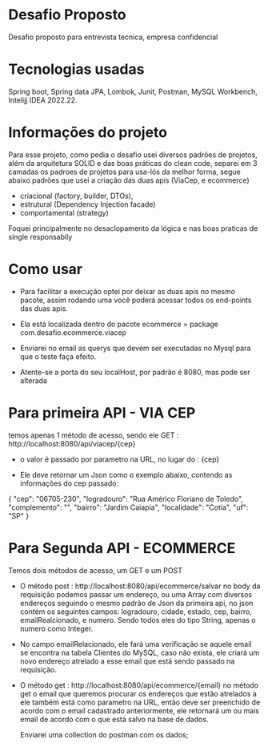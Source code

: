 # Desafio Proposto
 Desafio proposto para entrevista tecnica, empresa confidencial


# Tecnologias usadas
Spring boot,
Spring data JPA,
Lombok,
Junit,
Postman,
MySQL Workbench,
Intelijj IDEA 2022.22.

# Informações do projeto
Para esse projeto, como pedia o desafio usei diversos padrões de projetos, além da 
arquitetura SOLID e das boas práticas do clean code, separei em 3 camadas os padroes de projetos para usa-lós 
da melhor forma, segue abaixo padrões que usei a criação das duas apis (ViaCep, e ecommerce)
* criacional (factory, builder, DTOs),
* estrutural (Dependency Injection facade)
* comportamental (strategy)

Foquei principalmente no desaclopamento da lógica e nas boas praticas de single responsabily

# Como usar 
* Para facilitar a execução optei por deixar as duas apis no mesmo pacote, assim rodando uma você poderá acessar todos 
os end-points das duas apis.

* Ela está localizada dentro do pacote ecommerce = package com.desafio.ecommerce.viacep

* Enviarei no email as querys que devem ser executadas no Mysql para que o teste faça efeito.

* Atente-se a porta do seu localHost, por padrão é 8080, mas pode ser alterada

# Para primeira API - VIA CEP
temos apenas 1 método de acesso, sendo ele GET :
http://localhost:8080/api/viacep/{cep}

* o valor é passado por parametro na URL, no lugar do : {cep}

* Ele deve retornar um Json como o exemplo abaixo, contendo as informações do cep passado:

{
    "cep": "06705-230",
    "logradouro": "Rua Américo Floriano de Toledo",
    "complemento": "",
    "bairro": "Jardim Caiapia",
    "localidade": "Cotia",
    "uf": "SP"
} 


# Para Segunda API - ECOMMERCE

  Temos dois métodos de acesso, um GET e um POST

  * O método post : http://localhost:8080/api/ecommerce/salvar
no body da requisição podemos passar um endereço, ou uma Array com diversos endereços
seguindo o mesmo padrão de Json da primeira api, no json contém os seguintes campos:
logradouro, cidade, estado, cep, bairro, emailRealcionado, e numero. Sendo todos eles do tipo
String, apenas o numero como Integer.

* No campo emailRelacionado, ele fará uma verificação se aquele email se encontra na tabela Clientes do MySQL,
caso não exista, ele criará um novo endereço atrelado a esse email que está sendo passado na requisição.

* O método get : http://localhost:8080/api/ecommerce/{email}
  no método get o email que queremos procurar os endereços que estão atrelados a ele
  também está como parametro na URL, então deve ser preenchido de acordo com o email cadastrado anteriormente,
  ele retornará um ou mais email de acordo com o que está salvo na base de dados.

  Enviarei uma collection do postman com os dados;








